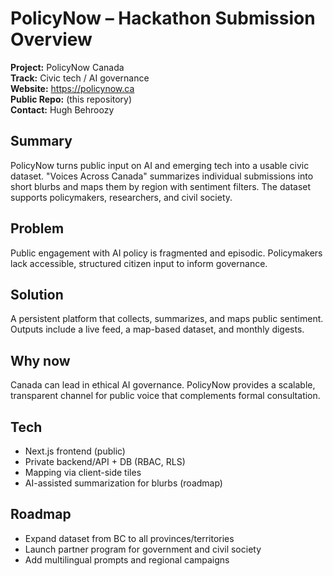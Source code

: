# PolicyNow – Hackathon Submission Overview

**Project:** PolicyNow Canada  
**Track:** Civic tech / AI governance  
**Website:** https://policynow.ca  
**Public Repo:** (this repository)  
**Contact:** Hugh Behroozy

## Summary
PolicyNow turns public input on AI and emerging tech into a usable civic dataset. "Voices Across Canada" summarizes individual submissions into short blurbs and maps them by region with sentiment filters. The dataset supports policymakers, researchers, and civil society.

## Problem
Public engagement with AI policy is fragmented and episodic. Policymakers lack accessible, structured citizen input to inform governance.

## Solution
A persistent platform that collects, summarizes, and maps public sentiment. Outputs include a live feed, a map-based dataset, and monthly digests.

## Why now
Canada can lead in ethical AI governance. PolicyNow provides a scalable, transparent channel for public voice that complements formal consultation.

## Tech
- Next.js frontend (public)  
- Private backend/API + DB (RBAC, RLS)  
- Mapping via client-side tiles  
- AI-assisted summarization for blurbs (roadmap)

## Roadmap
- Expand dataset from BC to all provinces/territories
- Launch partner program for government and civil society
- Add multilingual prompts and regional campaigns
